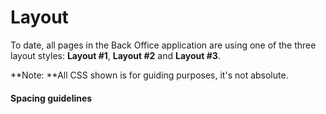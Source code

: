 # Layout

To date, all pages in the Back Office application are using one of the three layout styles: **Layout \#1**, **Layout \#2** and **Layout \#3**. 

**Note: **All CSS shown is for guiding purposes, it's not absolute.

#### Spacing guidelines



